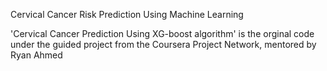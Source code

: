 Cervical Cancer Risk Prediction Using Machine Learning

'Cervical Cancer Prediction Using XG-boost algorithm' is the orginal code under the guided project from the Coursera Project Network, mentored by Ryan Ahmed

